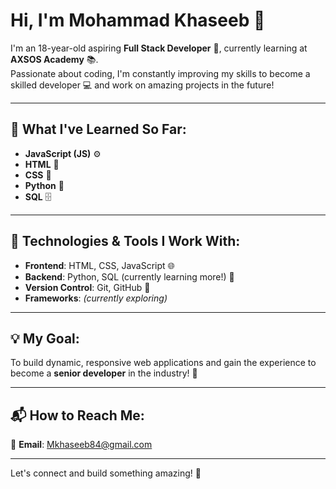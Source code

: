 # Hi, I'm **Mohammad Khaseeb** 👋  

I'm an 18-year-old aspiring **Full Stack Developer** 🚀, currently learning at **AXSOS Academy** 📚.  
Passionate about coding, I'm constantly improving my skills to become a skilled developer 💻 and work on amazing projects in the future!

---

## 🌱 **What I've Learned So Far:**  
- **JavaScript (JS)** ⚙️  
- **HTML** 📄  
- **CSS** 🎨  
- **Python** 🐍  
- **SQL** 🗄️  

---

## 🔧 **Technologies & Tools I Work With:**  
- **Frontend**: HTML, CSS, JavaScript 🌐  
- **Backend**: Python, SQL (currently learning more!) 🔄  
- **Version Control**: Git, GitHub 📂  
- **Frameworks**: *(currently exploring)*  

---

## 💡 **My Goal:**  
To build dynamic, responsive web applications and gain the experience to become a **senior developer** in the industry! 🌟  

---

## 📬 **How to Reach Me:**  
📧 **Email**: [Mkhaseeb84@gmail.com](mailto:Mkhaseeb84@gmail.com)  

---

Let's connect and build something amazing! 🤝  
